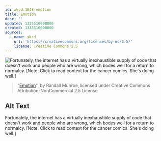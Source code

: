 ```yaml
---
id: xkcd.1048-emotion
title: Emotion
desc: ''
updated: 1335510000000
created: 1335510000000
sources:
  - name: xkcd
    url: 'https://creativecommons.org/licenses/by-nc/2.5/'
    license: Creative Commons 2.5
---
```

![Fortunately, the internet has a virtually inexhaustible supply of code that doesn't work and people who are wrong, which bodes well for a return to normalcy. \[Note: Click to read context for the cancer comics. She's doing well.\]](https://imgs.xkcd.com/comics/emotion.png)
> "[Emotion](https://xkcd.com/1048/)", by Randall Munroe, licensed under Creative Commons Attribution-NonCommercial 2.5 License

## Alt Text
Fortunately, the internet has a virtually inexhaustible supply of code that doesn't work and people who are wrong, which bodes well for a return to normalcy. \[Note: Click to read context for the cancer comics. She's doing well.\]
